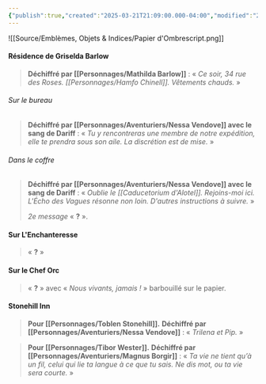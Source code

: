 ```yaml
---
{"publish":true,"created":"2025-03-21T21:09:00.000-04:00","modified":"2025-03-21T21:09:00.000-04:00","tags":["Lutilda","Magnus","Nessa","Objet"],"cssclasses":""}
---
```



![[Source/Emblèmes, Objets & Indices/Papier d'Ombrescript.png]]

#### Résidence de Griselda Barlow

> **Déchiffré par [[Personnages/Mathilda Barlow]]** : « *Ce soir, 34 rue des Roses. [[Personnages/Hamfo Chinell]]. Vêtements chauds.* »

###### Sur le bureau
> **Déchiffré par [[Personnages/Aventuriers/Nessa Vendove]] avec le sang de Dariff** : « *Tu y rencontreras une membre de notre expédition, elle te prendra sous son aile. La discrétion est de mise.* »

###### Dans le coffre
> **Déchiffré par [[Personnages/Aventuriers/Nessa Vendove]] avec le sang de Dariff** : « *Oublie le [[Caducetorium d'Alotel]]. Rejoins-moi ici. L'Écho des Vagues résonne non loin. D'autres instructions à suivre.* »
> 
> *2e message* « **?** ».

#### Sur L'Enchanteresse

>« **?** »

#### Sur le Chef Orc

>« **?** » avec « *Nous vivants, jamais !* » barbouillé sur le papier.

#### Stonehill Inn

> **Pour [[Personnages/Toblen Stonehill]].** **Déchiffré par [[Personnages/Aventuriers/Nessa Vendove]]** : « *Trilena et Pip.* »

> **Pour [[Personnages/Tibor Wester]].** **Déchiffré par [[Personnages/Aventuriers/Magnus Borgir]]** : « *Ta vie ne tient qu’à un fil, celui qui lie ta langue à ce que tu sais. Ne dis mot, ou ta vie sera courte.* »